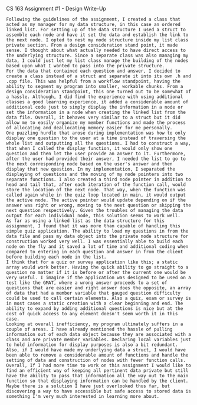 
CS 163 Assignment #1 - Design Write-Up

	Following the guidelines of the assignment, I created a class that acted as my manager for my data structure, in this case an ordered linked list. For setting up of the data structure I used a struct to assemble each node and have it set the data and establish the link to the next node. I opted to nest my node structure inside my list class private section. From a design consideration stand point, it made sense. I thought about what actually needed to have direct access to the underlying structure. Since a separate class was also managing my data, I could just let my list class manage the building of the nodes based upon what I wanted to pass into the private structure.
	For the data that contained each question and answer, I decided to create a class instead of a struct and separate it into its own .h and .cpp file. This was helpful from a workflow standpoint, having the ability to segment my program into smaller, workable chunks. From a design consideration standpoint, this one turned out to be somewhat of a hassle. Although, I did find the experience with using additional classes a good learning experience, it added a considerable amount of additional code just to simply display the information in a node or set the information in a node when creating the linked list from the data file. Overall, it behaves very similar to a struct but it did allow me to easily organize my member functions and made the process of allocating and deallocating memory easier for me personally.
	One puzzling hurdle that arose during implementation was how to only display one question to the user at a time instead of traversing the whole list and outputting all the questions. I had to construct a way, that when I called the display function, it would only show one question and then let the user provide an answer to it. Furthermore, after the user had provided their answer, I needed the list to go to the next corresponding node based on the user's answer and then display that new question. In my implementation, I separated the displaying of questions and the moving of my node pointers into two separate functions. I also created a third node pointer in addition to head and tail that, after each iteration of the function call, would store the location of the next node. That way, when the function was called again while in the quiz loop located in main, it would output the active node. The active pointer would update depending on if the answer was right or wrong, moving to the next question or skipping the next question respectively. Given the troubles of managing the data output for each individual node, this solution seems to work well.
	As far as using a linked list as the data structure for this assignment, I found that it was more than capable of handling this simple quiz application. The ability to load my questions in from the data file and pass my data object into the private node structure for construction worked very well. I was essentially able to build each node on the fly and it saved a lot of time and additional coding when compared to entering in each question and answer in from the client before building each node in the list.
	I think that for a quiz or survey application like this; a static array would work better. Having the quick ability to go straight to a question no matter if it is before or after the current one would be very useful. I imagine if the application was designed to be used on a test like the GMAT, where a wrong answer proceeds to a set of questions that are easier and right answer does the opposite, an array of data that had a member variable that gauged question difficulty could be used to call certain elements. Also a quiz, exam or survey is in most cases a static creation with a clear beginning and end. The ability to expand by adding additional questions is nice but at the cost of quick access to any element doesn't seem worth it in this case.
	Looking at overall inefficiency, my program ultimately suffers in a couple of areas. I have already mentioned the hassle of pulling information out of each data object because they are associated with a class and are private member variables. Declaring local variables just to hold information for display purposes is also a bit redundant. Also, if I would have made my underlying data a struct, I would have been able to remove a considerable amount of functions and handle the setting of data and construction of nodes with fewer function calls.
	Overall, If I had more time to work on this assignment I would like to find an efficient way of keeping all pertinent data private but still have the ability to pass that information all the way out to the main function so that displaying information can be handled by the client. Maybe there is a solution I have just overlooked thus far, but discovering a way to have accessible but safe access to stored data is something I'm very much interested in learning more about.

